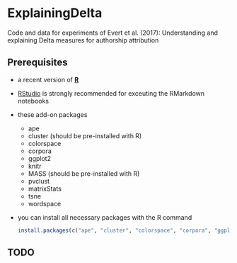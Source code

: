 # ExplainingDelta

Code and data for experiments of Evert et al. (2017): Understanding and explaining Delta measures for authorship attribution

## Prerequisites

- a recent version of [**R**](https://www.r-project.org/) 

- [RStudio](https://posit.co/download/rstudio-desktop/) is strongly recommended for exceuting the RMarkdown notebooks

- these add-on packages

  - ape
  - cluster (should be pre-installed with R)
  - colorspace
  - corpora
  - ggplot2
  - knitr
  - MASS (should be pre-installed with R)
  - pvclust
  - matrixStats
  - tsne
  - wordspace

- you can install all necessary packages with the R command 

  ```R
  install.packages(c("ape", "cluster", "colorspace", "corpora", "ggplot2", "knitr", "MASS", "pcvlust", "matrixStats", "tsne", "wordspace"))
  ```



## TODO

